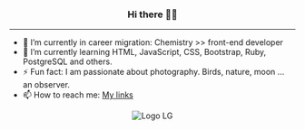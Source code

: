  <h3 align=center> Hi there 👋😄 </h3>

_____

- 🔭 I’m currently in career migration: Chemistry >> front-end developer
- 🌱 I’m currently learning HTML, JavaScript, CSS, Bootstrap, Ruby, PostgreSQL and others.
- ⚡ Fun fact: I am passionate about photography. Birds, nature, moon ... an observer. 
- 📫 How to reach me: [My links](https://linktr.ee/luanagiusto)

<p align="center">
  <img src="https://user-images.githubusercontent.com/73751801/106273787-fcca1400-6211-11eb-8be7-bd7825f50485.png" alt="Logo LG"/>
</p>
